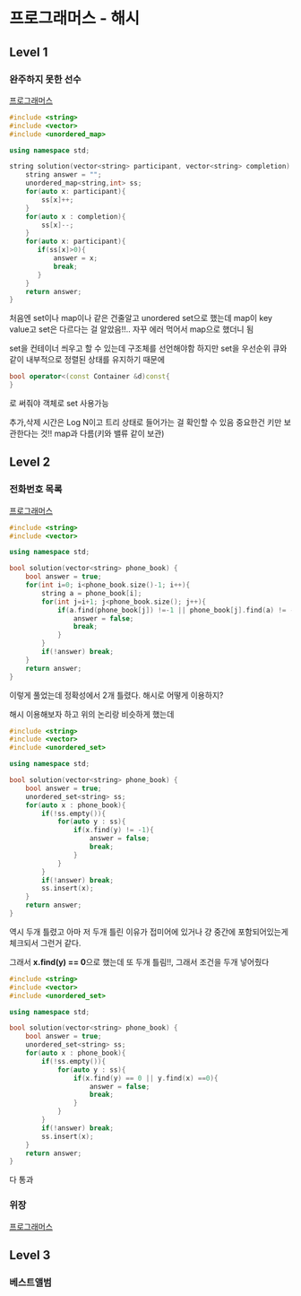 # 프로그래머스 - 해시

## Level 1

### 완주하지 못한 선수

[프로그래머스](https://programmers.co.kr/learn/courses/30/lessons/42576)

```c++
#include <string>
#include <vector>
#include <unordered_map>

using namespace std;

string solution(vector<string> participant, vector<string> completion) {
    string answer = "";
    unordered_map<string,int> ss;
    for(auto x: participant){
        ss[x]++;
    }
    for(auto x : completion){
        ss[x]--;
    }
    for(auto x: participant){
       if(ss[x]>0){
           answer = x;
           break;
       }
    }
    return answer;
}
```

처음엔 set이나 map이나 같은 건줄알고 unordered set으로 했는데 map이 key value고 set은 다르다는 걸 알았음!!.. 자꾸 에러 먹어서 map으로 했더니 됨

set을 컨테이너 씌우고 할 수 있는데 구조체를 선언해야함 하지만 set을 우선순위 큐와 같이 내부적으로 정렬된 상태를 유지하기 때문에

```c++
bool operator<(const Container &d)const{
} 
```

로 써줘야 객체로 set 사용가능

추가,삭제 시간은 Log N이고 트리 상태로 들어가는 걸 확인할 수 있음 중요한건 키만 보관한다는 것!! map과 다름(키와 밸류 같이 보관)

## Level 2

### 전화번호 목록

[프로그래머스](https://programmers.co.kr/learn/courses/30/lessons/42577)

```c++
#include <string>
#include <vector>

using namespace std;

bool solution(vector<string> phone_book) {
    bool answer = true;
    for(int i=0; i<phone_book.size()-1; i++){
        string a = phone_book[i];
        for(int j=i+1; j<phone_book.size(); j++){
            if(a.find(phone_book[j]) !=-1 || phone_book[j].find(a) != -1){
                answer = false;
                break;
            }
        }
        if(!answer) break;
    }
    return answer;
}
```

이렇게 풀었는데 정확성에서 2개 틀렸다. 해시로 어떻게 이용하지?

해시 이용해보자 하고 위의 논리랑 비슷하게 했는데

```c++
#include <string>
#include <vector>
#include <unordered_set>

using namespace std;

bool solution(vector<string> phone_book) {
    bool answer = true;
    unordered_set<string> ss;
    for(auto x : phone_book){
        if(!ss.empty()){
            for(auto y : ss){
                if(x.find(y) != -1){
                    answer = false;
                    break;
                }
            }
        }
        if(!answer) break;
        ss.insert(x);
    }
    return answer;
}
```

역시 두개 틀렸고 아마 저 두개 틀린 이유가 접미어에 있거나 걍 중간에 포함되어있는게 체크되서 그런거 같다.

그래서 **x.find(y) == 0**으로 했는데 또 두개 틀림!!, 그래서 조건을 두개 넣어줬다

```c++
#include <string>
#include <vector>
#include <unordered_set>

using namespace std;

bool solution(vector<string> phone_book) {
    bool answer = true;
    unordered_set<string> ss;
    for(auto x : phone_book){
        if(!ss.empty()){
            for(auto y : ss){
                if(x.find(y) == 0 || y.find(x) ==0){
                    answer = false;
                    break;
                }
            }
        }
        if(!answer) break;
        ss.insert(x);
    }
    return answer;
}
```

다 통과

### 위장

[프로그래머스](https://programmers.co.kr/learn/courses/30/lessons/42578)



## Level 3

### 베스트앨범